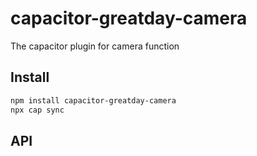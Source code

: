# capacitor-greatday-camera

The capacitor plugin for camera function

## Install

```bash
npm install capacitor-greatday-camera
npx cap sync
```

## API

<docgen-index></docgen-index>

<docgen-api>
<!-- run docgen to generate docs from the source -->
<!-- More info: https://github.com/ionic-team/capacitor-docgen -->
</docgen-api>
